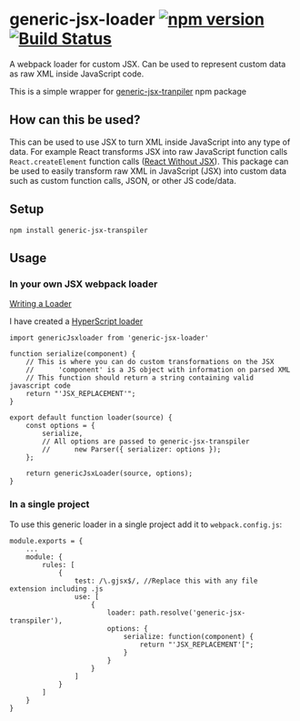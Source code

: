 # generic-jsx-loader [![npm version](https://badge.fury.io/js/generic-jsx-loader.svg)](https://badge.fury.io/js/generic-jsx-loader) [![Build Status](https://travis-ci.org/nik-m2/generic-jsx-loader.svg?branch=master)](https://travis-ci.org/nik-m2/generic-jsx-loader)

A webpack loader for custom JSX. Can be used to represent custom data as raw XML inside JavaScript code.

This is a simple wrapper for [generic-jsx-tranpiler](https://www.npmjs.com/package/generic-jsx-transpiler) npm package

## How can this be used?

This can be used to use JSX to turn XML inside JavaScript into any type of data. For example React transforms JSX into raw JavaScript function calls `React.createElement` function calls ([React Without JSX](https://reactjs.org/docs/react-without-jsx.html)). This package can be used to easily transform raw XML in JavaScript (JSX) into custom data such as custom function calls, JSON, or other JS code/data.

## Setup

`npm install generic-jsx-transpiler`

## Usage
### In your own JSX webpack loader

[Writing a Loader](https://webpack.js.org/contribute/writing-a-loader/)

I have created a [HyperScript loader](https://www.npmjs.com/package/jsx-hyperscript-loader)
```
import genericJsxloader from 'generic-jsx-loader'

function serialize(component) {
    // This is where you can do custom transformations on the JSX
    //      'component' is a JS object with information on parsed XML
    // This function should return a string containing valid javascript code
    return "'JSX_REPLACEMENT'";
}

export default function loader(source) {
    const options = {
        serialize,
        // All options are passed to generic-jsx-transpiler
        //      new Parser({ serializer: options });
    };
    
    return genericJsxLoader(source, options);
}
```

### In a single project

To use this generic loader in a single project add it to `webpack.config.js`:
```
module.exports = {
    ...
    module: {
        rules: [
            {
                test: /\.gjsx$/, //Replace this with any file extension including .js
                use: [
                    {
                        loader: path.resolve('generic-jsx-transpiler'),
                        options: {
                            serialize: function(component) {
                                return "'JSX_REPLACEMENT'[";
                            }
                        }
                    }
                ]
            }
        ]
    }
}
```

